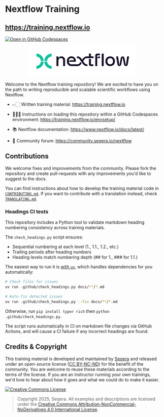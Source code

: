 # Nextflow Training

## <https://training.nextflow.io>

[![Open in GitHub Codespaces](https://github.com/codespaces/badge.svg)](https://codespaces.new/nextflow-io/training?quickstart=1&ref=master)

<p align="center">
  <a href="https://nextflow.io/">
    <picture>
        <source media="(prefers-color-scheme: dark)" width="350" srcset="https://github.com/seqeralabs/logos/blob/master/nextflow/nextflow_logo_color_darkbg.png?raw=true">
        <img alt="Nextflow Logo" width="350" src="https://github.com/seqeralabs/logos/blob/master/nextflow/nextflow_logo_color.png?raw=true">
    </picture>
  </a>
</p>

Welcome to the Nextflow training repository!
We are excited to have you on the path to writing reproducible and scalable scientific workflows using Nextflow.

- 👉🏻 Written training material: <https://training.nextflow.io>

- 👩🏻‍💻 Instructions on loading this repository within a GitHub Codespaces environment: <https://training.nextflow.io/envsetup/>

- 📚 Nextflow documentation: <https://www.nextflow.io/docs/latest/>

- 💬 Community forum: <https://community.seqera.io/nextflow>

## Contributions

We welcome fixes and improvements from the community. Please fork the repository and create pull-requests with any improvements you'd like to suggest to the docs.

You can find instructions about how to develop the training material code in [`CONTRIBUTING.md`](CONTRIBUTING.md). If you want to contribute with a translation instead, check [`TRANSLATING.md`](TRANSLATING.md).

### Headings CI tests

This repository includes a Python tool to validate markdown heading numbering consistency across training materials.

The `check_headings.py` script ensures:

- Sequential numbering at each level (1., 1.1., 1.2., etc.)
- Trailing periods after heading numbers
- Heading levels match numbering depth (## for 1., ### for 1.1.)

The easiest way to run it is [with `uv`](https://docs.astral.sh/uv/), which handles dependencies for you automatically:

```bash
# Check files for issues
uv run .github/check_headings.py docs/**/*.md
```

```bash
# Auto-fix detected issues
uv run .github/check_headings.py --fix docs/**/*.md
```

Otherwise, run `pip install typer rich` then `python .github/check_headings.py`.

The script runs automatically in CI on markdown file changes via GitHub Actions,
and will cause a CI failure if any incorrect headings are found.

## Credits & Copyright

This training material is developed and maintained by [Seqera](https://seqera.io) and released under an open-source license ([CC BY-NC-ND](https://creativecommons.org/licenses/by-nc-nd/4.0/)) for the benefit of the community. You are welcome to reuse these materials according to the terms of the license. If you are an instructor running your own trainings, we'd love to hear about how it goes and what we could do to make it easier.

<a rel="license" href="http://creativecommons.org/licenses/by-nc-nd/4.0/"><img alt="Creative Commons License" src="docs/assets/img/cc_by-nc-nd.svg" /></a>

> Copyright 2025, Seqera. All examples and descriptions are licensed under the <a rel="license" href="http://creativecommons.org/licenses/by-nc-nd/4.0/">Creative Commons Attribution-NonCommercial-NoDerivatives 4.0 International License</a>.
